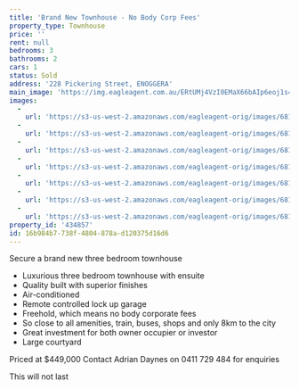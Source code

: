 ```yaml
---
title: 'Brand New Townhouse - No Body Corp Fees'
property_type: Townhouse
price: ''
rent: null
bedrooms: 3
bathrooms: 2
cars: 1
status: Sold
address: '228 Pickering Street, ENOGGERA'
main_image: 'https://img.eagleagent.com.au/ERtUMj4VzI0EMaX66bAIp6eoj1s=/1280x854/smart/https://s3-us-west-2.amazonaws.com/eagleagent-orig/images/6818383/104414521-image-M.jpg'
images:
  -
    url: 'https://s3-us-west-2.amazonaws.com/eagleagent-orig/images/6818389/104414521-image-F.jpg'
  -
    url: 'https://s3-us-west-2.amazonaws.com/eagleagent-orig/images/6818388/104414521-image-E.jpg'
  -
    url: 'https://s3-us-west-2.amazonaws.com/eagleagent-orig/images/6818387/104414521-image-D.jpg'
  -
    url: 'https://s3-us-west-2.amazonaws.com/eagleagent-orig/images/6818386/104414521-image-C.jpg'
  -
    url: 'https://s3-us-west-2.amazonaws.com/eagleagent-orig/images/6818385/104414521-image-B.jpg'
  -
    url: 'https://s3-us-west-2.amazonaws.com/eagleagent-orig/images/6818384/104414521-image-A.jpg'
  -
    url: 'https://s3-us-west-2.amazonaws.com/eagleagent-orig/images/6818383/104414521-image-M.jpg'
property_id: '434857'
id: 16b984b7-738f-4804-878a-d120375d16d6
---
```

Secure a brand new three bedroom townhouse

 -  Luxurious three bedroom townhouse with ensuite
 -  Quality built with superior finishes
 -  Air-conditioned
 -  Remote controlled lock up garage
 -  Freehold, which means no body corporate fees
 -  So close to all amenities, train, buses, shops and only 8km to the city
 -  Great investment for both owner occupier or investor
 -  Large courtyard

Priced at $449,000
Contact Adrian Daynes on 0411 729 484 for enquiries

This will not last